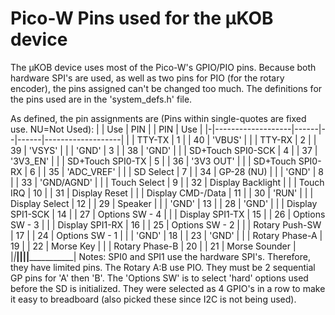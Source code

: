 # Pico-W Pins used for the μKOB device

The μKOB device uses most of the Pico-W's GPIO/PIO pins. Because both hardware
SPI's are used, as well as two pins for PIO (for the rotary encoder), the pins
assigned can't be changed too much. The definitions for the pins used are in
the 'system_defs.h' file.

As defined, the pin assignments are
 (Pins within single-quotes are fixed use. NU=Not Used):
| |        Use        | PIN  |  |  PIN |         Use       |
|-|-------------------|------|--|------|-------------------|
| |            TTY-TX |   1  |  |  40  | 'VBUS'            |
| |            TTY-RX |   2  |  |  39  | 'VSYS'            |
| |             'GND' |   3  |  |  38  | 'GND'             |
| | SD+Touch SPI0-SCK |   4  |  |  37  | '3V3_EN'          |
| |  SD+Touch SPI0-TX |   5  |  |  36  | '3V3 OUT'         |
| |  SD+Touch SPI0-RX |   6  |  |  35  | 'ADC_VREF'        |
| |         SD Select |   7  |  |  34  | GP-28 (NU)        |
| |             'GND' |   8  |  |  33  | 'GND/AGND'        |
| |      Touch Select |   9  |  |  32  | Display Backlight |
| |         Touch IRQ |  10  |  |  31  | Display Reset     |
| | Display CMD-/Data |  11  |  |  30  | 'RUN'             |
| |    Display Select |  12  |  |  29  | Speaker           |
| |             'GND' |  13  |  |  28  | 'GND'             |
| |  Display SPI1-SCK |  14  |  |  27  | Options SW - 4    |
| |   Display SPI1-TX |  15  |  |  26  | Options SW - 3    |
| |   Display SPI1-RX |  16  |  |  25  | Options SW - 2    |
| |    Rotary Push-SW |  17  |  |  24  | Options SW - 1    |
| |             'GND' |  18  |  |  23  | 'GND'             |
| |    Rotary Phase-A |  19  |  |  22  | Morse Key         |
| |    Rotary Phase-B |  20  |  |  21  | Morse Sounder     |
|_|___________________|______|__|______|___________________|
Notes:
 SPI0 and SPI1 use the hardware SPI's. Therefore, they have limited pins.
 The Rotary A:B use PIO. They must be 2 sequential GP pins for 'A' then 'B'.
 The 'Options SW' is to select 'hard' options used before the SD is
  initialized. They were selected as 4 GPIO's in a row to make it easy to
  breadboard (also picked these since I2C is not being used).
